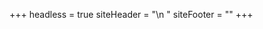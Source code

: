 +++
headless = true
siteHeader = "<head>\n    <style>\n        body {\n            background-color: #282828; /* Grayish-black background */\n            color: #ffffff; /* White text */\n        }\n        .header {\n            padding: 20px;\n            text-align: center;\n            font-size: 30px;\n            color: #ffffff; /* White text for the header */\n        }\n        h1, h2, h3, h4, p, b, i {\n            color: #ffffff; /* White text for h1, h2, paragraphs, bold and italic text */\n        }\n        time {\n            color: #ffffff;\n        }\n        a:link {\n            color: #ffffff; /* White color for unvisited links */\n        }\n        a:visited {\n            color: #dddddd; /* Light gray color for visited links */\n        }\n\n        a:hover {\n            color: #bbbbbb; /* Darker gray color when hovering over links */\n        }\n    </style>"
siteFooter = ""
+++
